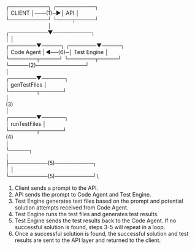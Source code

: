    ┌──────────┐        ┌──────────┐\
   │  CLIENT  │───(1)─▶│    API   │\
   └──────────┘        └────┬─────┘\
                            │\
                ┌──────────▼──────────┐\
                │                     │\
        ┌───────▼─────┐       ┌───────▼─────┐\
        │ Code Agent  │◀──(6)─│ Test Engine │\
        └───────┬─────┘       └───────┬─────┘\
                └─────(2)─────────────┘\
                                │\
                        ┌───────▼──────┐\
                        │ genTestFiles │\
                        └───────┬──────┘\
                                │\
                               (3)\
                                │\
                        ┌───────▼──────┐\
                        │ runTestFiles │\
                        └───────┬──────┘\
                               (4)\
                                │\
                                └─────┐\
                                      │\
                                      ├──────────(5)──────────┐\
                                      │                       │\
                                      └──────────(5)──────────┘\
1. Client sends a prompt to the API.
2. API sends the prompt to Code Agent and Test Engine.
3. Test Engine generates test files based on the prompt and potential solution attempts received from Code Agent.
4. Test Engine runs the test files and generates test results.
5. Test Engine sends the test results back to the Code Agent. If no successful solution is found, steps 3-5 will repeat in a loop.
6. Once a successful solution is found, the successful solution and test results are sent to the API layer and returned to the client.